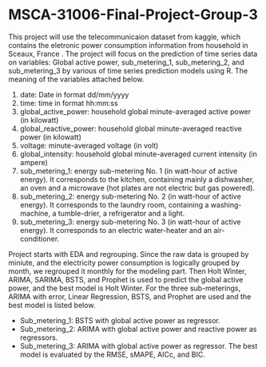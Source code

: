 # MSCA-31006-Final-Project-Group-3

This project will use the telecommunicaion dataset from kaggle, which contains the eletronic power consumption information from household in Sceaux, France . The project will focus on the prediction of time series data on variables: Global active power, sub_metering_1, sub_metering_2, and sub_metering_3 by various of time series prediction models using R. The meaning of the variables attached below.

1. date: Date in format dd/mm/yyyy
2. time: time in format hh:mm:ss
3. global_active_power: household global minute-averaged active power (in kilowatt)
4. global_reactive_power: household global minute-averaged reactive power (in kilowatt)
5. voltage: minute-averaged voltage (in volt)
6. global_intensity: household global minute-averaged current intensity (in ampere)
7. sub_metering_1: energy sub-metering No. 1 (in watt-hour of active energy). It corresponds to the kitchen, containing mainly a dishwasher, an oven and a microwave (hot plates are not electric but gas powered).
8. sub_metering_2: energy sub-metering No. 2 (in watt-hour of active energy). It corresponds to the laundry room, containing a washing-machine, a tumble-drier, a refrigerator and a light.
9. sub_metering_3: energy sub-metering No. 3 (in watt-hour of active energy). It corresponds to an electric water-heater and an air-conditioner. 

Project starts with EDA and regrouping. Since the raw data is grouped by miniute, and the electricity power consumption is logically grouped by month, we regrouped it monthly for the modeling part. Then Holt Winter, ARIMA, SARIMA, BSTS, and Prophet is used to predict the global active power, and the best model is Holt Winter. For the three sub-meterings, ARIMA with error, Linear Regression, BSTS, and Prophet are used and the best model is listed below.
- Sub_metering_1: BSTS with global active power as regressor.
- Sub_metering_2: ARIMA with global active power and reactive power as regressors.
- Sub_metering_3: ARIMA with global active power as regressor.
The best model is evaluated by the RMSE, sMAPE, AICc, and BIC.
